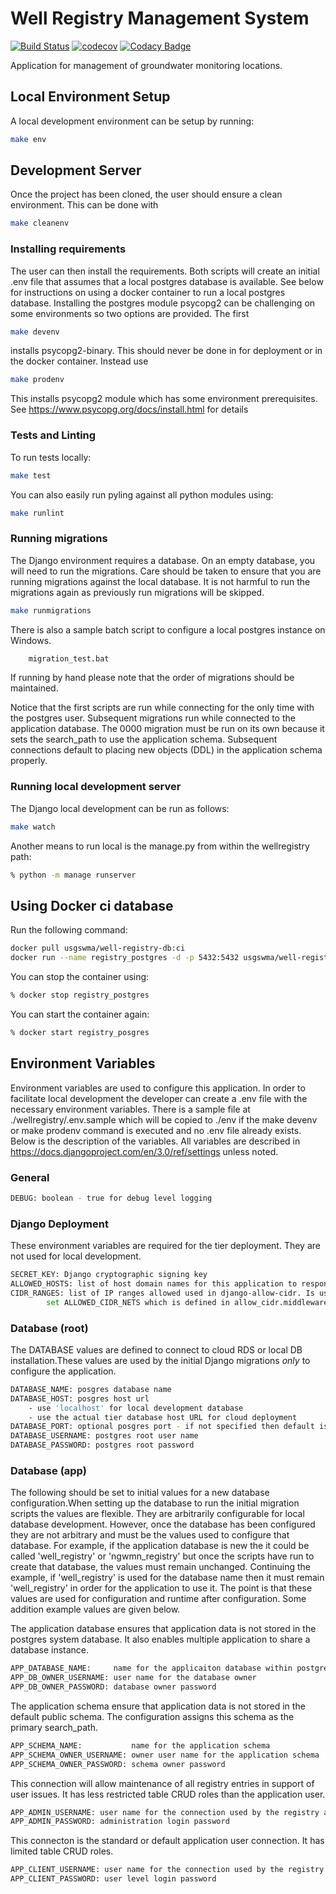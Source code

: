 # Well Registry Management System

[![Build Status](https://travis-ci.org/ACWI-SOGW/well_registry_management.svg?branch=master)](https://travis-ci.org/ACWI-SOGW/well_registry_management)
[![codecov](https://codecov.io/gh/ACWI-SOGW/well_registry_management/branch/master/graph/badge.svg)](https://codecov.io/gh/ACWI-SOGW/well_registry_management)
[![Codacy Badge](https://api.codacy.com/project/badge/Grade/6af41d5963ee48c1bb9f8a83ea338b46)](https://www.codacy.com/gh/ACWI-SOGW/well_registry_management?utm_source=github.com&amp;utm_medium=referral&amp;utm_content=ACWI-SOGW/well_registry_management&amp;utm_campaign=Badge_Grade)

Application for management of groundwater monitoring locations.

## Local Environment Setup
A local development environment can be setup by running:

```bash
make env
```

## Development Server
Once the project has been cloned, the user should ensure a clean environment. This can be
done with 
```bash
make cleanenv
```
### Installing requirements
The user can then install the requirements. Both scripts will create an initial .env file that
assumes that a local postgres database is available. See below for instructions on using a docker container
to run a local postgres database. Installing the postgres module psycopg2 can be
challenging on some environments so two options are provided. The first
```bash
make devenv
```
installs psycopg2-binary. This should never be done in for deployment or in the docker container. Instead use
```bash
make prodenv
```
This installs psycopg2 module which has some environment prerequisites. See <https://www.psycopg.org/docs/install.html> for details

### Tests and Linting
To run tests locally:
```bash
make test
```

You can also easily run pyling against all python modules using:
```bash
make runlint
```

### Running migrations
The Django environment requires a database. On an empty database, you will need to run the migrations. Care 
should be taken to ensure that you are running migrations against the local database. It is not harmful to run the migrations again as previously run migrations will be skipped.

```bash
make runmigrations
``` 

There is also a sample batch script to configure a local postgres instance on Windows.
```bash 
    migration_test.bat
```

If running by hand please note that the order of migrations should be maintained.

Notice that the first scripts are run while connecting for the only time with the postgres user. Subsequent migrations run while connected to the application database. The 0000 migration must be run on its own because it sets the search_path to use the application schema. Subsequent connections default to placing new objects (DDL) in the application schema properly.

### Running local development server
The Django local development can be run as follows:
```bash
make watch
```
Another means to run local is the manage.py from within the wellregistry path:
```bash
% python -m manage runserver
```

## Using Docker ci database
Run the following command:
```bash
docker pull usgswma/well-registry-db:ci
docker run --name registry_postgres -d -p 5432:5432 usgswma/well-registry-db:ci
```

You can stop the container using:
```bash
% docker stop registry_postgres
```
You can start the container again:
```bash
% docker start registry_posgres
```

## Environment Variables

Environment variables are used to configure this application. In order to facilitate local development
the developer can create a .env file with the necessary environment variables. There is a sample
file at ./wellregistry/.env.sample which will be copied to ./env if the make devenv or make prodenv
command is executed and no .env file already exists. Below is the description of the variables.
All variables are described in <https://docs.djangoproject.com/en/3.0/ref/settings> unless noted.

### General
```bash
DEBUG: boolean - true for debug level logging
``` 

### Django Deployment 
These environment variables are required for the tier deployment. They are not used for local development.
```bash
SECRET_KEY: Django cryptographic signing key
ALLOWED_HOSTS: list of host domain names for this application to respond
CIDR_RANGES: list of IP ranges allowed used in django-allow-cidr. Is used to
        set ALLOWED_CIDR_NETS which is defined in allow_cidr.middleware.AllowCIDRMiddleware
```

### Database (root)
The DATABASE values are defined to connect to cloud RDS or local DB installation.These values are used by the initial Django migrations *only* to configure the application.
```bash
DATABASE_NAME: posgres database name
DATABASE_HOST: posgres host url 
    - use 'localhost' for local development database
    - use the actual tier database host URL for cloud deployment
DATABASE_PORT: optional posgres port - if not specified then default is '5432' 
DATABASE_USERNAME: postgres root user name
DATABASE_PASSWORD: postgres root password
```

### Database (app)
The following should be set to initial values for a new database configuration.When setting up the database to run the initial migration scripts the values are flexible. They are arbitrarily configurable for local database development. However, once the database has been configured they are not arbitrary and must be the values used to configure that database. For example, if the application database is new the it could be called 'well_registry' or 'ngwmn_registry' but once the scripts have run to create that database, the values must remain unchanged. Continuing the example, if 'well_registry' is used for the database name then it must remain 'well_registry' in order for the application to use it. The point is that these values are used for configuration and runtime after configuration. Some addition example values are given below. 

The application database ensures that application data is not stored in the postgres system database. It also enables multiple application to share a database instance.
```bash
APP_DATABASE_NAME:     name for the applicaiton database within postgres
APP_DB_OWNER_USERNAME: user name for the database owner
APP_DB_OWNER_PASSWORD: database owner password
```
The application schema ensure that application data is not stored in the default public schema. The configuration assigns this schema as the primary search_path.
```bash
APP_SCHEMA_NAME:           name for the application schema
APP_SCHEMA_OWNER_USERNAME: owner user name for the application schema
APP_SCHEMA_OWNER_PASSWORD: schema owner password
```
This connection will allow maintenance of all registry entries in support of user issues. It has less restricted table CRUD roles than the application user.
 ```bash
APP_ADMIN_USERNAME: user name for the connection used by the registry administration
APP_ADMIN_PASSWORD: administration login password
```
This connecton is the standard or default application user connection. It has limited table CRUD roles.
```bash
APP_CLIENT_USERNAME: user name for the connection used by the registry users
APP_CLIENT_PASSWORD: user level login password
```